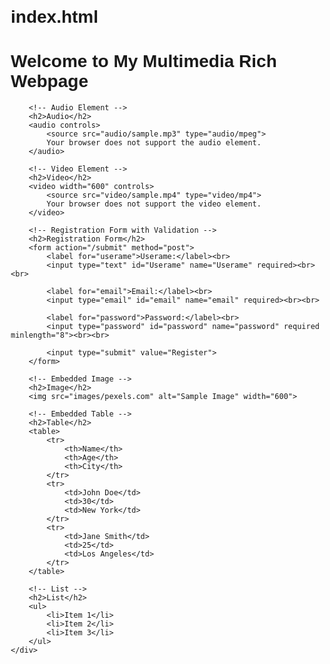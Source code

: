 # index.html



<!--Creating a multimedia-rich webpage involves incorporating various elements like audio, video, forms, images, tables, and lists. Below is a sample HTML code that demonstrates how to achieve this-->

<!DOCTYPE html>
<html lang="en">
<head>
    <meta charset="UTF-8">
    <meta name="viewport" content="width=device-width, initial-scale=1.0">
    <title>Multimedia Rich Webpage</title>
    <style>
        body {
            font-family: Arial, sans-serif;
            margin: 20px;
        }
        .container {
            max-width: 800px;
            margin: auto;
        }
        table {
            width: 100%;
            border-collapse: collapse;
        }
        table, th, td {
            border: 1px solid black;
        }
        th, td {
            padding: 10px;
            text-align: left;
        }
        ul {
            list-style-type: disc;
            padding-left: 20px;
        }
    </style>
</head>
<body>
    <div class="container">
        <h1>Welcome to My Multimedia Rich Webpage</h1>

        <!-- Audio Element -->
        <h2>Audio</h2>
        <audio controls>
            <source src="audio/sample.mp3" type="audio/mpeg">
            Your browser does not support the audio element.
        </audio>

        <!-- Video Element -->
        <h2>Video</h2>
        <video width="600" controls>
            <source src="video/sample.mp4" type="video/mp4">
            Your browser does not support the video element.
        </video>

        <!-- Registration Form with Validation -->
        <h2>Registration Form</h2>
        <form action="/submit" method="post">
            <label for="userame">Userame:</label><br>
            <input type="text" id="Userame" name="Userame" required><br><br>

            <label for="email">Email:</label><br>
            <input type="email" id="email" name="email" required><br><br>

            <label for="password">Password:</label><br>
            <input type="password" id="password" name="password" required minlength="8"><br><br>

            <input type="submit" value="Register">
        </form>

        <!-- Embedded Image -->
        <h2>Image</h2>
        <img src="images/pexels.com" alt="Sample Image" width="600">

        <!-- Embedded Table -->
        <h2>Table</h2>
        <table>
            <tr>
                <th>Name</th>
                <th>Age</th>
                <th>City</th>
            </tr>
            <tr>
                <td>John Doe</td>
                <td>30</td>
                <td>New York</td>
            </tr>
            <tr>
                <td>Jane Smith</td>
                <td>25</td>
                <td>Los Angeles</td>
            </tr>
        </table>

        <!-- List -->
        <h2>List</h2>
        <ul>
            <li>Item 1</li>
            <li>Item 2</li>
            <li>Item 3</li>
        </ul>
    </div>
</body>
</html>
